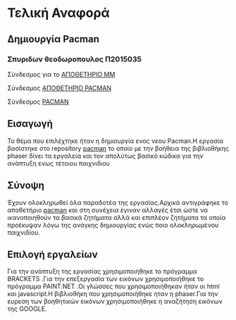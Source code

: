 # Τελική Αναφορά

## Δημιουργία Pacman

### Σπυριδων θεοδωροπουλος Π2015035

Σύνδεσμος για το [ΑΠΟΘΕΤΗΡΙΟ MM](https://github.com/p15theo2/mm)<br />

Σύνδεσμος [ΑΠΟΘΕΤΗΡΙΟ PACMAN](https://github.com/p15theo2/pacman)<br />

Σύνδεσμος [PACMAN](https://p15theo2.github.io/pacman/)<br />

## Eισαγωγή <br />
Το θέμα που επιλέχτηκε ήταν η δημιουργία ενος νεου Pacman.Η εργασία βασίστηκε στο repository [pacman](https://github.com/ioniodi/pacman) το οποίο με την βοήθεια της βιβλιοθήκης phaser δίνει τα εργαλεία και τον απολύτως βασικό κώδικα για την ανάπτυξη ενως τέτοιου παιχνιδιου <br />


## Σύνοψη <br />
Έχουν ολοκληρωθεί όλα παραδοτέα της εργασίας.Αρχικά αντιγράφηκε το αποθετήριο [pacman](https://github.com/ioniodi/pacman) και στη συνέχεια έγιναν αλλαγές έτσι ώστε να ικανοποιηθούν τα βασικά ζητήματα αλλά και επιπλέον ζητήματα τα οποία προέκυψαν λόγω της ανάγκης δημιουργίας ενώς ποιο ολοκληρωμένου παιχνιδίου.<br />

## Επιλογή εργαλείων <br />
Για την ανάπτυξη της εργασίας χρησιμοποιήθηκε το πρόγραμμα BRACKETS .Για την επεξεργασία των εικόνων χρησιμοποιήθηκε το πρόγραμμα PAINT.NET .Οι γλώσσες που χρησιμοποιήθηκαν ήταν οι html και javascript.Η βιβλιοθήκη που χρησιμοποιήθηκε ηταν η phaser.Για την ευρεση των βοηθητικών εικόνων χρησιμοποιήθηκε η αναζήτηση εικόνων της GOOGLE.



